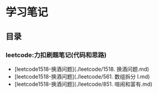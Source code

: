# 学习笔记
## 目录
### leetcode:力扣刷题笔记(代码和思路)
- [leetcode1518-换酒问题](./leetcode/1518. 换酒问题.md)
- [leetcode1518-换酒问题](./leetcode/561. 数组拆分 I.md)
- [leetcode1518-换酒问题](./leetcode/851. 喧闹和富有.md)